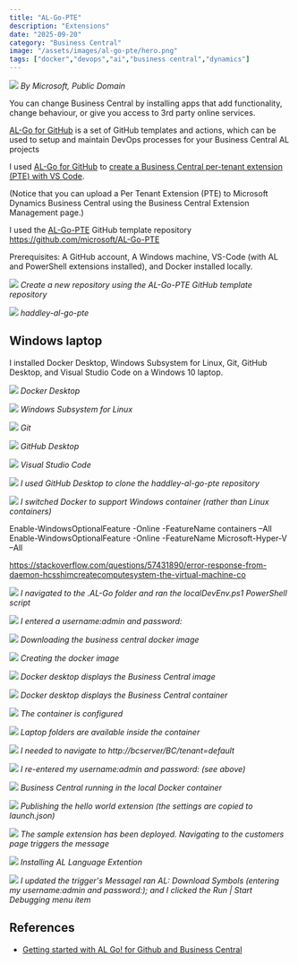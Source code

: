 ```yaml
---
title: "AL-Go-PTE"
description: "Extensions"
date: "2025-09-20"
category: "Business Central"
image: "/assets/images/al-go-pte/hero.png"
tags: ["docker","devops","ai","business central","dynamics"]
---
```


![](/assets/images/al-go-pte/dynamics365-color.svg)
*By Microsoft, Public Domain*


You can change Business Central by installing apps that add functionality, change behaviour, or give you access to 3rd party online services.

[AL-Go for GitHub](https://github.com/microsoft/AL-Go) is a set of GitHub templates and actions, which can be used to setup and maintain DevOps processes for your Business Central AL projects

I used [AL-Go for GitHub](https://github.com/microsoft/AL-Go) to [create a Business Central per-tenant extension (PTE) with VS Code](https://github.com/microsoft/AL-Go/blob/main/Scenarios/GetStarted.md).

(Notice that you can upload a Per Tenant Extension (PTE) to Microsoft Dynamics Business Central using the Business Central Extension Management page.)


I used the [AL-Go-PTE](https://github.com/microsoft/AL-Go-PTE) GitHub template repository https://github.com/microsoft/AL-Go-PTE

Prerequisites: A GitHub account, A Windows machine, VS-Code (with AL and PowerShell extensions installed), and Docker installed locally.

![](/assets/images/al-go-pte/screen-shot-2023-08-26-at-9.27.59-am-1836x1062.png)
*Create a new repository using the AL-Go-PTE GitHub template repository*

![](/assets/images/al-go-pte/screen-shot-2023-08-26-at-10.11.22-am-1836x1320.png)
*haddley-al-go-pte*


## Windows laptop

I installed Docker Desktop, Windows Subsystem for Linux, Git, GitHub Desktop, and Visual Studio Code on a Windows 10 laptop.

![](/assets/images/al-go-pte/20230826image01-940x681.png)
*Docker Desktop*

![](/assets/images/al-go-pte/20230826image19-856x376.png)
*Windows Subsystem for Linux*

![](/assets/images/al-go-pte/20230826image14-951x674.png)
*Git*

![](/assets/images/al-go-pte/20230826image05-1061x672.png)
*GitHub Desktop*

![](/assets/images/al-go-pte/20230826image16-1060x671.png)
*Visual Studio Code*

![](/assets/images/al-go-pte/20230826image02-957x658.png)
*I used GitHub Desktop to clone the haddley-al-go-pte repository*

![](/assets/images/al-go-pte/20230826image24-320x519.png)
*I switched Docker to support Windows container (rather than Linux containers)*

Enable-WindowsOptionalFeature -Online -FeatureName containers –All
Enable-WindowsOptionalFeature -Online -FeatureName Microsoft-Hyper-V –All

https://stackoverflow.com/questions/57431890/error-response-from-daemon-hcsshimcreatecomputesystem-the-virtual-machine-co

![](/assets/images/al-go-pte/20230826image11-855x251.png)
*I navigated to the .AL-Go folder and ran the localDevEnv.ps1 PowerShell script*

![](/assets/images/al-go-pte/20230826image18-859x720.png)
*I entered a username:admin and password:<password>*

![](/assets/images/al-go-pte/20230826image21-856x718.png)
*Downloading the business central docker image*

![](/assets/images/al-go-pte/20230826image22-856x721.png)
*Creating the docker image*

![](/assets/images/al-go-pte/20230826image23-1270x716.png)
*Docker desktop displays the Business Central image*

![](/assets/images/al-go-pte/20230826image24-1269x719.png)
*Docker desktop displays the Business Central container*

![](/assets/images/al-go-pte/20230826image26-1373x878.png)
*The container is configured*

![](/assets/images/al-go-pte/20230826image27-1265x717.png)
*Laptop folders are available inside the container*

![](/assets/images/al-go-pte/20230826image28-1266x719.png)
*I needed to navigate to http://bcserver/BC/tenant=default*

![](/assets/images/al-go-pte/20230826image29-1162x703.png)
*I re-entered my username:admin and password:<password> (see above)*

![](/assets/images/al-go-pte/20230826image30-1160x705.png)
*Business Central running in the local Docker container*

![](/assets/images/al-go-pte/20230826image31-857x719.png)
*Publishing the hello world extension (the settings are copied to launch.json)*

![](/assets/images/al-go-pte/20230826image32-929x677.png)
*The sample extension has been deployed. Navigating to the customers page triggers the message*

![](/assets/images/al-go-pte/20230826image33-1022x310.png)
*Installing AL Language Extention*

![](/assets/images/al-go-pte/20230826imag34-1365x989.png)
*I updated the trigger's MessageI ran AL: Download Symbols (entering my username:admin and password:<password>); and I clicked the Run | Start Debugging menu item*

## References

- [Getting started with AL Go! for Github and Business Central](https://youtu.be/XoXGbcUxw-c?si=jITPYm9le2NaPhki)
